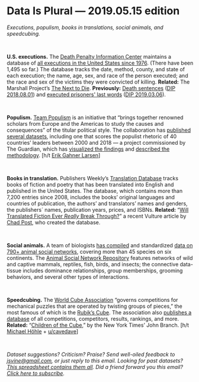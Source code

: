 Data Is Plural — 2019.05.15 edition
===================================

*Executions, populism, books in translations, social animals, and speedcubing.*

&nbsp;

**U.S. executions.** The [Death Penalty Information Center](https://deathpenaltyinfo.org/) maintains a database of [all executions in the United States since 1976](https://deathpenaltyinfo.org/views-executions). (There have been 1,495 so far.) The database tracks the date, method, county, and state of each execution; the name, age, sex, and race of the person executed; and the race and sex of the victims they were convicted of killing. **Related:** The Marshall Project’s [The Next to Die](https://www.themarshallproject.org/next-to-die). **Previously:** [Death sentences](https://endofitsrope.com/using-the-database/) ([DIP 2018.08.01](https://tinyletter.com/data-is-plural/letters/data-is-plural-2018-08-01-edition)) and [executed prisoners' last words](https://selectstarsql.com/frontmatter.html#dataset) ([DIP 2019.03.06](https://tinyletter.com/data-is-plural/letters/data-is-plural-2019-03-06-edition)).

&nbsp;

**Populism.** [Team Populism](http://populism.byu.edu/) is an initiative that “brings together renowned scholars from Europe and the Americas to study the causes and consequences” of the titular political style. The collaboration has [published several datasets](http://populism.byu.edu/Pages/Data), including one that scores the populist rhetoric of 40 countries’ leaders between 2000 and 2018 — a project commissioned by The Guardian, which has [visualized the findings](https://www.theguardian.com/world/ng-interactive/2019/mar/06/revealed-the-rise-and-rise-of-populist-rhetoric) and [described the methodology](https://www.theguardian.com/world/2019/mar/06/how-we-combed-leaders-speeches-to-gauge-populist-rise). [h/t [Erik Gahner Larsen](https://github.com/erikgahner/PolData#additional-overviews-of-datasets)]

&nbsp;

**Books in translation.** Publishers Weekly’s [Translation Database](https://www.publishersweekly.com/pw/translation/home/index.html) tracks books of fiction and poetry that has been translated into English and published in the United States. The database, which contains more than 7,200 entries since 2008, includes the books’ original languages and countries of publication, the authors’ and translators’ names and genders, the publishers´ names, publication years, prices, and ISBNs. **Related:** “[Will Translated Fiction Ever *Really* Break Through?](https://www.vulture.com/2019/05/translated-fiction-has-been-growing-or-has-it.html)” a recent Vulture article by [Chad Post](https://twitter.com/chadwpost), who created the database.

&nbsp;

**Social animals.** A team of biologists [has compiled](https://www.nature.com/articles/s41597-019-0056-z) and standardized [data on 790+ animal social networks](https://github.com/bansallab/asnr), covering more than 45 species on six continents. The [Animal Social Network Repository](https://bansallab.github.io/asnr/) features networks of wild and captive mammals, reptiles, fish, birds, and insects; the connective data-tissue includes dominance relationships, group memberships, grooming behaviors, and several other types of interactions.

&nbsp;

**Speedcubing.** The [World Cube Association](https://www.worldcubeassociation.org/about) “governs competitions for mechanical puzzles that are operated by twisting groups of pieces,” the most famous of which is the [Rubik’s Cube](https://en.wikipedia.org/wiki/Rubik%27s_Cube). The association also [publishes a database](https://www.worldcubeassociation.org/results/misc/export.html) of all competitions, competitors, results, rankings, and more. **Related:** “[Children of the Cube](https://www.nytimes.com/2018/08/15/sports/cubing-usa-nationals-max-park.html),” by the New York Times’ John Branch. [h/t [Michael Höhle](http://staff.math.su.se/hoehle/blog/2019/05/06/wcamining.html) + [u/cavedave](https://www.reddit.com/r/datasets/comments/blamnh/mining_the_world_rubiks_cubing_association/)]

&nbsp;

*Dataset suggestions? Criticism? Praise? Send well-oiled feedback to <jsvine@gmail.com>, or just reply to this email. Looking for past datasets? [This spreadsheet contains them all](https://docs.google.com/spreadsheets/d/1wZhPLMCHKJvwOkP4juclhjFgqIY8fQFMemwKL2c64vk). Did a friend forward you this email? [Click here to subscribe](https://tinyletter.com/data-is-plural).*